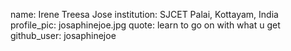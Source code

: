 name: Irene Treesa Jose
institution: SJCET Palai, Kottayam, India 
profile_pic: josaphinejoe.jpg 
quote: learn to go on with what u get
github_user: josaphinejoe
